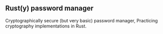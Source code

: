 ## Rust(y) password manager
Cryptographically secure (but very basic) password manager, Practicing cryptography implementations in Rust.
